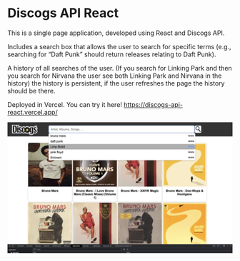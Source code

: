 # Discogs API React

This is a single page application, developed using React and Discogs API.

Includes a search box that allows the user to search for specific terms (e.g., searching for “Daft Punk” should return releases relating to Daft Punk).

A history of all searches of the user. (If you search for Linking Park and then you search for Nirvana the user see both Linking Park and Nirvana in the history) the history is persistent, if the user refreshes the page the history should be there.

Deployed in Vercel. You can try it here! https://discogs-api-react.vercel.app/

![discogs-api-react-img](./src/assets/discogs-api-react-image.jpeg 'discogs-api-image')
